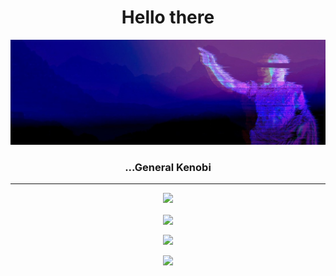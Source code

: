 <h1 align="center">Hello there</h1> 
<img src="./banner3.jpg"></img>
<h3 align="center">...General Kenobi</h3>

--- 
<p align="center">
  <img src="https://github-readme-stats.vercel.app/api?username=ashwinpra&theme=dark&hide_border=true&include_all_commits=false&count_private=false" />
</p>
<p align="center">
  <img align="center" src="https://github-readme-streak-stats.herokuapp.com/?user=ashwinpra&theme=dark&hide_border=true" />
</p>
<p align="center">
  <img align="center" src="https://github-readme-stats.vercel.app/api/top-langs/?username=ashwinpra&theme=dark&hide_border=true&include_all_commits=false&count_private=false&layout=compact" />
</p>

<p align="center">
  <img align="center" src="https://quotes-github-readme.vercel.app/api?type=horizontal&theme=dark" />
</p>

<!-- Proudly created with GPRM ( https://gprm.itsvg.in ) -->


